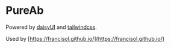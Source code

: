 # PureAb

Powered by [daisyUI](https://daisyui.com/) and [tailwindcss](https://tailwindcss.com).

Used by [https://francisol.github.io/](https://francisol.github.io/)